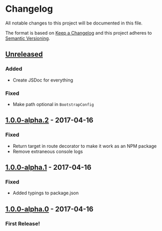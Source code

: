 # Changelog
All notable changes to this project will be documented in this file.

The format is based on [Keep a Changelog](http://keepachangelog.com/) and this project adheres to [Semantic Versioning](http://semver.org/).

## [Unreleased](https://github.com/getcanal/boat/tree/master)
### Added
- Create JSDoc for everything

### Fixed
- Make path optional in `BootstrapConfig`

## [1.0.0-alpha.2](https://github.com/getcanal/boat/releases/tag/v1.0.0-alpha.2) - 2017-04-16
### Fixed
- Return target in route decorator to make it work as an NPM package
- Remove extraneous console logs

## [1.0.0-alpha.1](https://github.com/getcanal/boat/releases/tag/v1.0.0-alpha.1) - 2017-04-16
### Fixed
- Added typings to package.json

## [1.0.0-alpha.0](https://github.com/getcanal/boat/releases/tag/v1.0.0-alpha.0) - 2017-04-16
### First Release!
